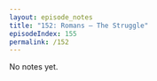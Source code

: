 ```yaml
---
layout: episode_notes
title: "152: Romans — The Struggle"
episodeIndex: 155
permalink: /152
---
```

No notes yet.
